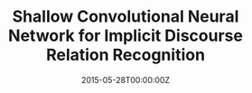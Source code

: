 ---
title: "Shallow Convolutional Neural Network for Implicit Discourse Relation Recognition"
authors:
- Biao Zhang
- Jinsong Su
- Deyi Xiong
- Yaojie Lu
- Hong Duan
- Junfeng Yao
author_notes:
- 
- "通讯作者"
- 
- 
- 
- 
date: "2015-05-28T00:00:00Z"
publishDate: "2025-05-28T13:12:32+00:00"
publication_types: [1）文本机器翻译]
publication: "**In Proc. of EMNLP 2015**. short paper"
---
